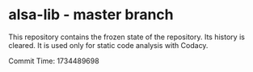 # alsa-lib - master branch

This repository contains the frozen state of the repository.
Its history is cleared. It is used only for static code
analysis with Codacy.

Commit Time: 1734489698